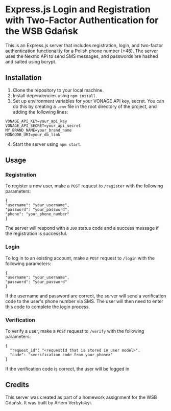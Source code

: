 # Express.js Login and Registration with Two-Factor Authentication for the WSB Gdańsk

This is an Express.js server that includes registration, login, and two-factor authentication functionality for a Polish phone number (+48). The server uses the Nexmo API to send SMS messages, and passwords are hashed and salted using bcrypt.

## Installation

1. Clone the repository to your local machine.
2. Install dependencies using `npm install`.
3. Set up environment variables for your VONAGE API key, secret. You can do this by creating a `.env` file in the root directory of the project, and adding the following lines:

```
VONAGE_API_KEY=your_api_key
VONAGE_API_SECRET=your_api_secret
MY_BRAND_NAME=your_brand_name
MONGODB_URI=your_db_link
```

4. Start the server using `npm start`.

## Usage

### Registration

To register a new user, make a `POST` request to `/register` with the following parameters:

```
{
"username": "your_username",
"password": "your_password",
"phone": "your_phone_number"
}

```

The server will respond with a `200` status code and a success message if the registration is successful.

### Login

To log in to an existing account, make a `POST` request to `/login` with the following parameters:

```
{
"username": "your_username",
"password": "your_password"
}
```

If the username and password are correct, the server will send a verification code to the user's phone number via SMS. The user will then need to enter this code to complete the login process.

### Verification

To verify a user, make a `POST` request to `/verify` with the following parameters:

```
{
  "request_id": "<requestId that is stored in user model>",
  "code": "<verification code from your phone>"
}
```

If the verification code is correct, the user will be logged in

## Credits

This server was created as part of a homework assignment for the WSB Gdańsk. It was built by Artem Verbytskyi.
